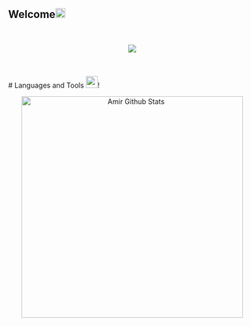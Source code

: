 ## Welcome<img src="https://github.com/TheDudeThatCode/TheDudeThatCode/blob/master/Assets/Earth.gif" width="20px">

</br>

<p align="center">
  <a href="https://github.com/DenverCoder1/readme-typing-svg"><img src="https://readme-typing-svg.herokuapp.com?font=Architects+Daughter&color=15C4DB&size=30&center=true&lines=Hi+there+Im+Amir%F0%9F%91%8B%F0%9F%8F%BC"></a>
</p>
<br />
<br />
# Languages and Tools <img src="https://media.giphy.com/media/iY8CRBdQXODJSCERIr/giphy.gif" width="24px">!

<br />
<p align='center'>
  <img align="center" src="https://github-readme-stats.vercel.app/api/top-langs?username=iawmir&show_icons=true&locale=en&layout=compact&theme=tokyonight" alt="Amir Github Stats" width="450">
</p>






